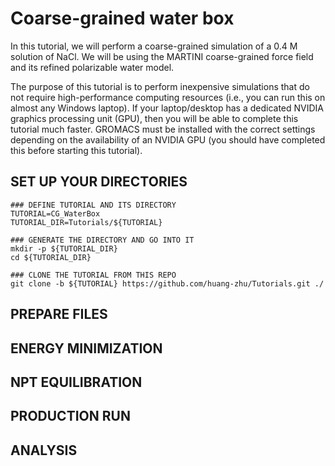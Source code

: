 # Coarse-grained water box

In this tutorial, we will perform a coarse-grained simulation of a 0.4 M solution of NaCl. We will be using the MARTINI coarse-grained force field and its refined polarizable water model. 

The purpose of this tutorial is to perform  inexpensive simulations that do not require high-performance computing resources (i.e., you can run this on almost any Windows laptop). If your laptop/desktop has a dedicated NVIDIA graphics processing unit (GPU), then you will be able to complete this tutorial much faster. GROMACS must be installed with the correct settings depending on the availability of an NVIDIA GPU (you should have completed this before starting this tutorial). 

## SET UP YOUR DIRECTORIES
```
### DEFINE TUTORIAL AND ITS DIRECTORY
TUTORIAL=CG_WaterBox
TUTORIAL_DIR=Tutorials/${TUTORIAL}

### GENERATE THE DIRECTORY AND GO INTO IT
mkdir -p ${TUTORIAL_DIR}
cd ${TUTORIAL_DIR}

### CLONE THE TUTORIAL FROM THIS REPO
git clone -b ${TUTORIAL} https://github.com/huang-zhu/Tutorials.git ./
```
## PREPARE FILES

## ENERGY MINIMIZATION

## NPT EQUILIBRATION

## PRODUCTION RUN

## ANALYSIS
